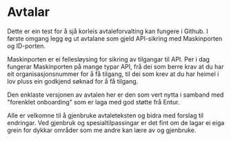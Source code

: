 # Avtalar
Dette er ein test for å sjå korleis avtaleforvalting kan fungere i Github. I første omgang legg eg ut avtalane som gjeld API-sikring med Maskinporten og ID-porten. 

Maskinporten er ei fellesløysing for sikring av tilgangar til API. Per i dag fungerar Maskinporten på mange typar API, frå dei som berre krav at du har eit organisasjonsnummer for å få tilgang, til dei som krev at du har heimel i lov pluss ein godkjend søknad for å få tilgang.

Den enklaste versjonen av avtalen her er den som vert nytta i samband med "forenklet onboarding" som er laga med god støtte frå Entur.

Alle er velkomne til å gjenbruke avtaleteksten og bidra med forslag til endringar. Ved gjenbruk og spesialtilpassingar er det fint om de lagar ei eiga grein for dykkar områder som me andre kan lære av og gjenbruke.
